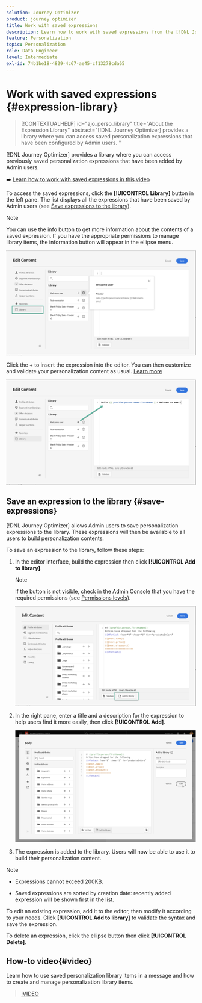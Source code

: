 ```yaml
---
solution: Journey Optimizer
product: journey optimizer
title: Work with saved expressions
description: Learn how to work with saved expressions from the [!DNL Journey Optimizer] library.
feature: Personalization
topic: Personalization
role: Data Engineer
level: Intermediate
exl-id: 74b1be18-4829-4c67-ae45-cf13278cda65
---
```

# Work with saved expressions {#expression-library}

>[!CONTEXTUALHELP]
>id="ajo_perso_library"
>title="About the Expression Library"
>abstract="[!DNL Journey Optimizer] provides a library where you can access saved personalization expressions that have been configured by Admin users. "

[!DNL Journey Optimizer] provides a library where you can access previously saved personalization expressions that have been added by Admin users. 

➡️ [Learn how to work with saved expressions in this video](#video-preview)

To access the saved expressions, click the **[!UICONTROL Library]** button in the left pane. The list displays all the expressions that have been saved by Admin users (see [Save expressions to the library](#save-expressions)).

>[!NOTE]
>
>You can use the info button to get more information about the contents of a saved expression. If you have the appropriate permissions to manage library items, the information button will appear in the ellipse menu.
    
![](assets/library-list.png)

Click the + to insert the expression into the editor. You can then customize and validate your personalization content as usual. [Learn more](../personalization/personalization-build-expressions.md)

![](assets/library-add.png)

## Save an expression to the library {#save-expressions}

[!DNL Journey Optimizer] allows Admin users to save personalization expressions to the library. These expressions will then be available to all users to build personalization contents.

To save an expression to the library, follow these steps:

1. In the editor interface, build the expression then click **[!UICONTROL Add to library]**. 

    >[!NOTE]
    >
    >If the button is not visible, check in the Admin Console that you have the required permissions (see [Permissions levels](../administration/high-low-permissions.md)).

    ![](assets/library-save.png)

1. In the right pane, enter a title and a description for the expression to help users find it more easily, then click **[!UICONTROL Add]**.

    ![](assets/add-expression.png)

1. The expression is added to the library. Users will now be able to use it to build their personalization content.


>[!NOTE]
>
>* Expressions cannot exceed 200KB.
>
>* Saved expressions are sorted by creation date: recently added expression will be shown first in the list.


To edit an existing expression, add it to the editor, then modify it according to your needs. Click **[!UICONTROL Add to library]** to validate the syntax and save the expression.

To delete an expression, click the ellipse button then click **[!UICONTROL Delete]**.

## How-to video{#video}

Learn how to use saved personalization library items in a message and how to create and manage personalization library items.

>[!VIDEO](https://video.tv.adobe.com/v/340941?quality=12)

